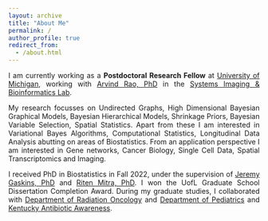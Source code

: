 ```yaml
---
layout: archive
title: "About Me"
permalink: /
author_profile: true
redirect_from: 
  - /about.html
---
```


<span style="text-align: justify"> 

I am currently working as a **Postdoctoral Research Fellow**  at <span style = "color:blue">[University of Michigan](https://umich.edu/)</span>, working with <span style ="color:blue">[Arvind Rao, PhD](https://sph.umich.edu/faculty-profiles/rao-arvind.html)</span> in the <span style ="color:blue">[Systems Imaging & Bioinformatics Lab](https://sibl.lab.medicine.umich.edu/)</span>.

My research focusses on Undirected Graphs, High Dimensional Bayesian Graphical Models, Bayesian Hierarchical Models, Shrinkage Priors, Bayesian Variable Selection, Spatial Statistics. Apart from these I am interested in Variational Bayes Algorithms, Computational Statistics, Longitudinal Data Analysis abutting on areas of Biostatistics. From an application perspective I am interested in Gene networks, Cancer Biology, Single Cell Data, Spatial Transcriptomics and Imaging.

I received PhD in Biostatistics in Fall 2022, under the supervision of <span style ="color:blue">[Jeremy Gaskins, PhD](https://louisville.edu/sphis/directory/jeremy-gaskins-phd)</span> and <span style ="color:blue">[Riten Mitra, PhD](https://louisville.edu/sphis/directory/riten-mitra)</span>. I won the UofL Graduate School Dissertation Completion Award. During my graduate studies, I collaborated with <span style ="color:blue">[Department of Radiation Oncology](https://louisville.edu/medicine/departments/radiationoncology)</span> and  <span style ="color:blue">[Department of Pediatrics](https://louisville.edu/medicine/departments/pediatrics)</span> and <span style ="color:blue">[Kentucky Antibiotic Awareness](https://louisville.edu/medicine/departments/pediatrics/research/cahrds/KYAbxAwareness)</span>. 
